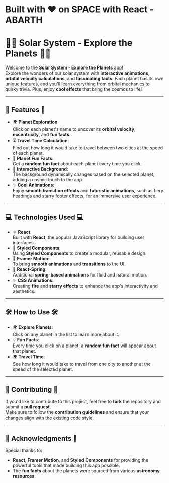 # Built with ♥️ on SPACE with React - ABARTH

# 🚀🌌 **Solar System - Explore the Planets** 🌌🚀

Welcome to the **Solar System - Explore the Planets** app!  
Explore the wonders of our solar system with **interactive animations**, **orbital velocity calculations**, and **fascinating facts**. Each planet has its own unique features, and you'll learn everything from orbital mechanics to quirky trivia. Plus, enjoy **cool effects** that bring the cosmos to life!  

---

## 🌟 **Features** 🌟

- 🌍 **Planet Exploration**:  
  Click on each planet's name to uncover its **orbital velocity**, **eccentricity**, and **fun facts**.  
- ⏳ **Travel Time Calculation**:  
  Find out how long it would take to travel between two cities at the speed of each planet.  
- 🌠 **Planet Fun Facts**:  
  Get a **random fun fact** about each planet every time you click.  
- 🌌 **Interactive Background**:  
  The background dynamically changes based on the selected planet, adding a cosmic touch to the app.  
- ✨ **Cool Animations**:  
  Enjoy **smooth transition effects** and **futuristic animations**, such as fiery headings and starry footer effects, for an immersive user experience.  

---

## 💻 **Technologies Used** 💻

- ⚛️ **React**:  
  Built with **React**, the popular JavaScript library for building user interfaces.  
- 🎨 **Styled Components**:  
  Using **Styled Components** to create a modular, reusable design.  
- 💫 **Framer Motion**:  
  To bring **smooth animations** and **transitions** to the UI.  
- 🌱 **React-Spring**:  
  Additional **spring-based animations** for fluid and natural motion.  
- ✨ **CSS Animations**:  
  Creating **fire** and **starry effects** to enhance the app's interactivity and aesthetics.  

---

## 🛠️ **How to Use** 🛠️

- 🌍 **Explore Planets**:  
  Click on any planet in the list to learn more about it.  
- 💡 **Fun Facts**:  
  Every time you click on a planet, a **random fun fact** will appear about that planet.  
- 🌍 **Travel Time**:  
  See how long it would take to travel from one city to another at the speed of the selected planet.  

---

## 🤝 **Contributing** 🤝

If you'd like to contribute to this project, feel free to **fork** the repository and submit a **pull request**.  
Make sure to follow the **contribution guidelines** and ensure that your changes align with the existing code style.  

---

## 🙏 **Acknowledgments** 🙏

Special thanks to:

- **React**, **Framer Motion**, and **Styled Components** for providing the powerful tools that made building this app possible.  
- The **fun facts** about the planets were sourced from various **astronomy resources**.
